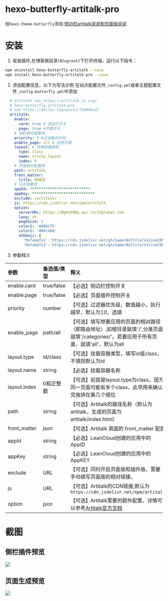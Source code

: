 # hexo-butterfly-artitalk-pro

给`hexo-theme-butterfly`添加 [侧边栏artitalk说说和页面版说说](https://akilar.top/posts/f1004b1d/)

# 安装

1. 安装插件,在博客根目录`[Blogroot]`下打开终端，运行以下指令：
  ```bash
  npm uninstall hexo-butterfly-artitalk --save
  npm install hexo-butterfly-artitalk-pro --save
  ```

2. 添加配置信息，以下为写法示例
  在站点配置文件`_config.yml`或者主题配置文件`_config.butterfly.yml`中添加

  ```yaml
    # artitalk see https://artitalk.js.org/
    # hexo-butterfly-artitalk-pro
    # see https://akilar.top/posts/f1004b1d/
    artitalk:
      enable:
        card: true # 侧边栏开关
        page: true #页面开关
      # 侧栏相关配置项
      priority: 5 #过滤器优先权
      enable_page: all # 应用页面
      layout: # 挂载容器类型
        type: class
        name: sticky_layout
        index: 0
      # 页面相关配置项
      path: artitalk
      front_matter:
        title: 碎碎念
      # 公共配置项
      appId: ***************************
      appKey: ****************************
      exclude: /artitalk/
      js: https://cdn.jsdelivr.net/npm/artitalk
      option:
        serverURL: https://HgKoEBNq.api.lncldglobal.com
        lang: zh
        pageSize: 1
        color1: '#49b1f5'
        color2: '#00c4b6'
        atEmoji: {
          'Mafumafu1':'https://cdn.jsdelivr.net/gh/GamerNoTitle/ValineCDN@master/Mafumafu/199749454.png',
          'Mafumafu2':'https://cdn.jsdelivr.net/gh/GamerNoTitle/ValineCDN@master/Mafumafu/199749455.png'}
  ```
3. 参数释义

  |参数|备选值/类型|释义|
  |:--|:--|:--|
  |enable.card|true/false|【必选】侧边栏控制开关|
  |enable.page|true/false|【必选】页面插件控制开关|
  |priority|number|【可选】过滤器优先级，数值越小，执行越早，默认为10，选填|
  |enable_page|path/all|【可选】填写想要应用的页面的相对路径（即路由地址）,如根目录就填'/',分类页面就填'/categories/'。若要应用于所有页面，就填'all'，默认为all|
  |layout.type|id/class|【可选】挂载容器类型，填写id或class，不填则默认为id|
  |layout.name|string|【必选】挂载容器名称|
  |layout.index|0和正整数|【可选】前提是layout.type为class，因为同一页面可能有多个class，此项用来确认究竟排在第几个顺位|
  |path|string|【可选】Artitalk的路径名称（默认为artitalk，生成的页面为artitalk/index.html）|
  |front_matter|json|【可选】Artitalk 頁面的 front_matter 配置|
  |appId|string|【必选】LeanCloud创建的应用中的 AppID|
  |appKey|string|【必选】LeanCloud创建的应用中的AppKEY|
  |exclude|URL|【可选】同时开启页面版和插件版，需要手动填写页面版的相对链接。|
  |js|URL|【可选】Artitalk的CDN链接,默认为`https://cdn.jsdelivr.net/npm/artitalk`|
  |option|json|【可选】Artitalk需要的额外配置，详情可以参考[Artitalk官方文档](https://artitalk.js.org/settings.html#%F0%9F%98%9C-artitalk%E6%94%AF%E6%8C%81%E4%B8%A4%E7%A7%8D%E5%88%9D%E5%A7%8B%E5%8C%96%E6%96%B9%E5%BC%8F)|

# 截图
## 侧栏插件预览
![](https://cdn.jsdelivr.net/npm/akilar-candyassets/image/fbece72e.png)
## 页面生成预览
![](https://user-images.githubusercontent.com/16351105/107762957-c4c1e580-6d68-11eb-984f-74c9bf6325e9.png)
